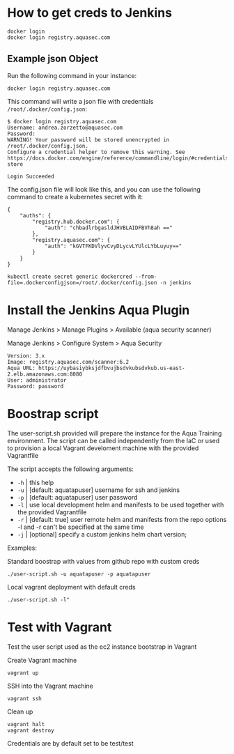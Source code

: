 # How to get creds to Jenkins
```
docker login
docker login registry.aquasec.com
```

## Example json Object
Run the following command in your instance:

```
docker login registry.aquasec.com
```

This command will write a json file with credentials `/root/.docker/config.json`:
```
$ docker login registry.aquasec.com
Username: andrea.zorzetto@aquasec.com
Password: 
WARNING! Your password will be stored unencrypted in /root/.docker/config.json.
Configure a credential helper to remove this warning. See
https://docs.docker.com/engine/reference/commandline/login/#credentials-store

Login Succeeded
```

The config.json file will look like this, and you can use the following command to create a kubernetes secret with it:
```
{
    "auths": {
        "registry.hub.docker.com": {
            "auth": "chbadlrbgasldJHVBLAIDFBVh8ah =="
        },
        "registry.aquasec.com": {
            "auth": "kGVTFKDVlyvCvyDLycvLYUlcLYbLuyuy=="
        }
    }
}

kubectl create secret generic dockercred --from-file=.dockerconfigjson=/root/.docker/config.json -n jenkins
```

# Install the Jenkins Aqua Plugin

Manage Jenkins > Manage Plugins > Available (aqua security scanner)

Manage Jenkins > Configure System > Aqua Security

```
Version: 3.x
Image: registry.aquasec.com/scanner:6.2
Aqua URL: https://uybasiybksjdfbvujbsdvkubsdvkub.us-east-2.elb.amazonaws.com:8080
User: administrator
Password: password
```

# Boostrap script
The user-script.sh provided will prepare the instance for the Aqua Training environment. The script can be called independently from the IaC or used to provision a local Vagrant develoment machine with the provided Vagrantfile

The script accepts the following arguments:
* `-h` | this help
* `-u` | [default: aquatapuser] username for ssh and jenkins 
* `-p` | [default: aquatapuser] user password
* `-l` | use local development helm and manifests to be used together with the provided Vagrantfile
* `-r` | [default: true] user remote helm and manifests from the repo options -l and -r can't be specified at the same time
* `-j` | [optional] specify a custom jenkins helm chart version;

Examples:

Standard boostrap with values from github repo with custom creds
```
./user-script.sh -u aquatapuser -p aquatapuser
```

Local vagrant deployment with default creds
```
./user-script.sh -l"
```
# Test with Vagrant
Test the user script used as the ec2 instance bootstrap in Vagrant

Create Vagrant machine
```
vagrant up
```

SSH into the Vagrant machine
```
vagrant ssh
```

Clean up
```
vagrant halt
vagrant destroy
```

Credentials are by default set to be test/test